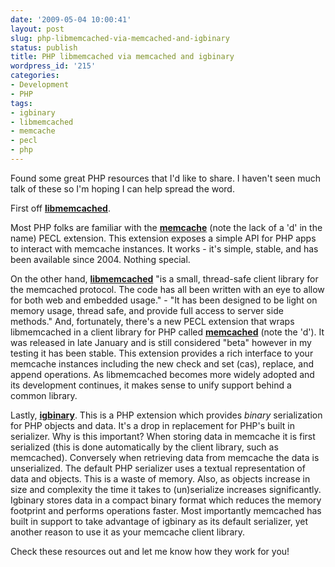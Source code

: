 ```yaml
---
date: '2009-05-04 10:00:41'
layout: post
slug: php-libmemcached-via-memcached-and-igbinary
status: publish
title: PHP libmemcached via memcached and igbinary
wordpress_id: '215'
categories:
- Development
- PHP
tags:
- igbinary
- libmemcached
- memcache
- pecl
- php
---
```


Found some great PHP resources that I'd like to share.  I haven't seen much talk of these so I'm hoping I can help spread the word.

First off **[libmemcached](http://tangent.org/552/libmemcached.html)**.  

Most PHP folks are familiar with the **[memcache](http://pecl.php.net/package/memcache)** (note the lack of a 'd' in the name) PECL extension.  This extension exposes a simple API for PHP apps to interact with memcache instances.  It works - it's simple, stable, and has been available since 2004.  Nothing special.

On the other hand, **[libmemcached](http://tangent.org/552/libmemcached.html)** "is a small, thread-safe client library for the memcached protocol. The code has all been written with an eye to allow for both web and embedded usage."  - "It has been designed to be light on memory usage, thread safe, and provide full access to server side methods."  And, fortunately, there's a new PECL extension that wraps libmemcached in a client library for PHP called **[memcached](http://www.pecl.php.net/package/memcached)** (note the 'd').  It was released in late January and is still considered "beta" however in my testing it has been stable.  This extension provides a rich interface to your memcache instances including the new check and set (cas), replace, and append operations.  As libmemcached becomes more widely adopted and its development continues, it makes sense to unify support behind a common library.

Lastly, **[igbinary](http://opensource.dynamoid.com/)**.  This is a PHP extension which provides _binary_ serialization for PHP objects and data.  It's a drop in replacement for PHP's built in serializer.  Why is this important?  When storing data in memcache it is first serialized (this is done automatically by the client library, such as memcached).  Conversely when retrieving data from memcache the data is unserialized.  The default PHP serializer uses a textual representation of data and objects.  This is a waste of memory.   Also, as objects increase in size and complexity the time it takes to (un)serialize increases significantly.  Igbinary stores data in a compact binary format which reduces the memory footprint and performs operations faster.  Most importantly memcached has built in support to take advantage of igbinary as its default serializer, yet another reason to use it as your memcache client library.

Check these resources out and let me know how they work for you!
